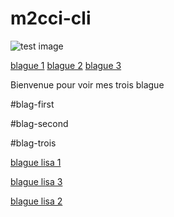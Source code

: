 # m2cci-cli

![test image](../src/image/profil.jpg)

[blague 1](../src/blague1.txt)
[blague 2](../src/blague2.txt)
[blague 3](../src/blague3.txt)

Bienvenue pour voir mes trois blague

#blag-first

#blag-second

#blag-trois

[blague lisa 1](src/blague_lisa_1)

[blague lisa 3](src/blague_lisa_3)

[blague lisa 2](src/blague_lisa_2)